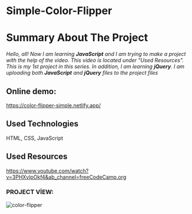 # Simple-Color-Flipper

# Summary About The Project
*Hello, all! 
Now I am learning <b>JavaScript</b> and I am trying to make a project with the help of the video. This video is located under "Used Resources".
This is my 1st project in this series.  In addition, I am learning <b>jQuery</b>. I am uploading both <b>JavaScript</b> and <b>jQuery</b> files to the project files*
 
## Online demo:
https://color-flipper-simple.netlify.app/

## Used Technologies
HTML, CSS, JavaScript

## Used Resources
https://www.youtube.com/watch?v=3PHXvlpOkf4&ab_channel=freeCodeCamp.org

### PROJECT VİEW:

![color-flipper](https://user-images.githubusercontent.com/63058707/132092136-13f461fc-e763-4953-8885-af0d1edd05a4.jpg)
